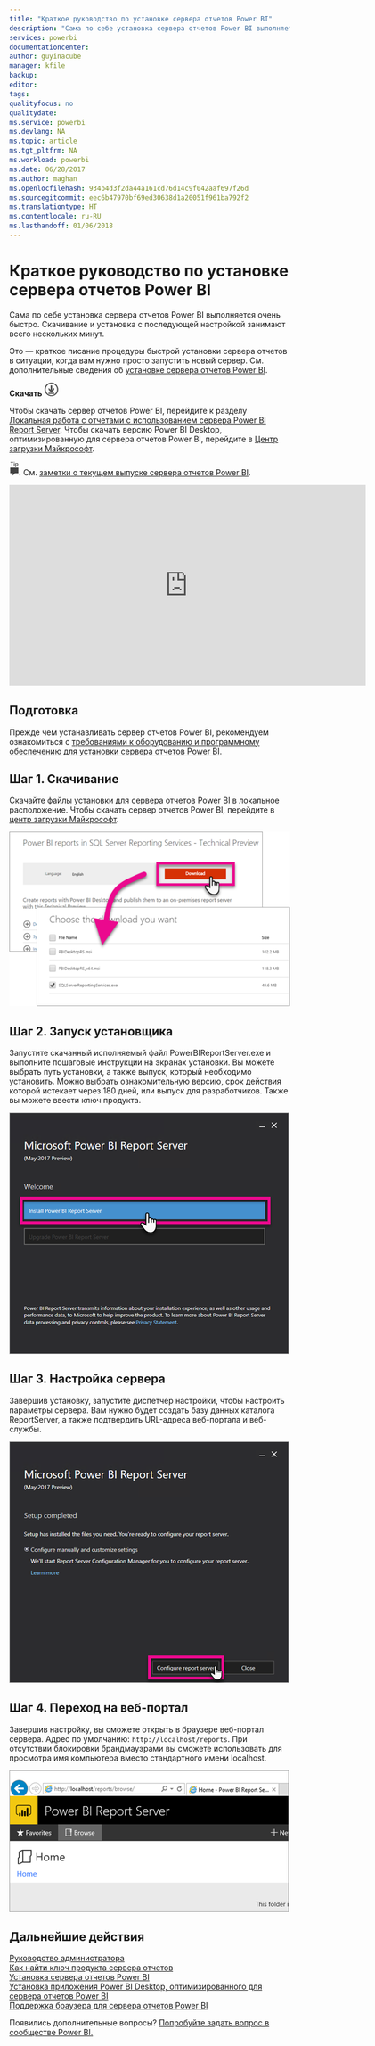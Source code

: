 ```yaml
---
title: "Краткое руководство по установке сервера отчетов Power BI"
description: "Сама по себе установка сервера отчетов Power BI выполняется очень быстро. Скачивание и установка с последующей настройкой занимают всего нескольких минут."
services: powerbi
documentationcenter: 
author: guyinacube
manager: kfile
backup: 
editor: 
tags: 
qualityfocus: no
qualitydate: 
ms.service: powerbi
ms.devlang: NA
ms.topic: article
ms.tgt_pltfrm: NA
ms.workload: powerbi
ms.date: 06/28/2017
ms.author: maghan
ms.openlocfilehash: 934b4d3f2da44a161cd76d14c9f042aaf697f26d
ms.sourcegitcommit: eec6b47970bf69ed30638d1a20051f961ba792f2
ms.translationtype: HT
ms.contentlocale: ru-RU
ms.lasthandoff: 01/06/2018
---
```

# <a name="quickstart-install-power-bi-report-server"></a>Краткое руководство по установке сервера отчетов Power BI
Сама по себе установка сервера отчетов Power BI выполняется очень быстро. Скачивание и установка с последующей настройкой занимают всего нескольких минут.

Это — краткое писание процедуры быстрой установки сервера отчетов в ситуации, когда вам нужно просто запустить новый сервер. См. дополнительные сведения об [установке сервера отчетов Power BI](install-report-server.md).

 **Скачать** ![скачать](media/quickstart-install-report-server/download.png "скачать")

Чтобы скачать сервер отчетов Power BI, перейдите к разделу [Локальная работа с отчетами с использованием сервера Power BI Report Server](https://powerbi.microsoft.com/report-server/). Чтобы скачать версию Power BI Desktop, оптимизированную для сервера отчетов Power BI, перейдите в [Центр загрузки Майкрософт](https://go.microsoft.com/fwlink/?linkid=837581).

![Совет](media/quickstart-install-report-server/fyi-tip.png "Совет"). См. [заметки о текущем выпуске сервера отчетов Power BI](release-notes.md).

<iframe width="640" height="360" src="https://www.youtube.com/embed/zacaEb9A4F0?showinfo=0" frameborder="0" allowfullscreen></iframe>

## <a name="before-you-begin"></a>Подготовка
Прежде чем устанавливать сервер отчетов Power BI, рекомендуем ознакомиться с [требованиями к оборудованию и программному обеспечению для установки сервера отчетов Power BI](system-requirements.md).

## <a name="step-1-download"></a>Шаг 1. Скачивание
Скачайте файлы установки для сервера отчетов Power BI в локальное расположение. Чтобы скачать сервер отчетов Power BI, перейдите в [центр загрузки Майкрософт](https://go.microsoft.com/fwlink/?linkid=839351).

![Скачивание сервера отчетов Power BI](media/quickstart-install-report-server/download-pbireportserver.png)

## <a name="step-2-run-installer"></a>Шаг 2. Запуск установщика
Запустите скачанный исполняемый файл PowerBIReportServer.exe и выполните пошаговые инструкции на экранах установки. Вы можете выбрать путь установки, а также выпуск, который необходимо установить. Можно выбрать ознакомительную версию, срок действия которой истекает через 180 дней, или выпуск для разработчиков. Также вы можете ввести ключ продукта.

![Установка сервера отчетов Power BI](media/quickstart-install-report-server/pbireportserver-install.png)

## <a name="step-3-configure-the-server"></a>Шаг 3. Настройка сервера
Завершив установку, запустите диспетчер настройки, чтобы настроить параметры сервера. Вам нужно будет создать базу данных каталога ReportServer, а также подтвердить URL-адреса веб-портала и веб-службы.

![Настройка сервера отчетов Power BI](media/quickstart-install-report-server/pbireportserver-configure.png)

## <a name="step-4-browse-to-web-portal"></a>Шаг 4. Переход на веб-портал
Завершив настройку, вы сможете открыть в браузере веб-портал сервера. Адрес по умолчанию: `http://localhost/reports`. При отсутствии блокировки брандмауэрами вы сможете использовать для просмотра имя компьютера вместо стандартного имени localhost.

![Веб-портал сервера отчетов Power BI](media/quickstart-install-report-server/web-portal.png)

## <a name="next-steps"></a>Дальнейшие действия
[Руководство администратора](admin-handbook-overview.md)  
[Как найти ключ продукта сервера отчетов](find-product-key.md)  
[Установка сервера отчетов Power BI](install-report-server.md)  
[Установка приложения Power BI Desktop, оптимизированного для сервера отчетов Power BI](install-powerbi-desktop.md)  
[Поддержка браузера для сервера отчетов Power BI](browser-support.md)

Появились дополнительные вопросы? [Попробуйте задать вопрос в сообществе Power BI.](https://community.powerbi.com/)

